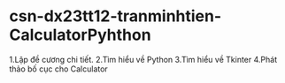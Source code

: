 # csn-dx23tt12-tranminhtien-CalculatorPyhthon
1.Lập đề cương chi tiết.
2.Tìm hiểu về Python
3.Tìm hiểu về Tkinter
4.Phát thảo bố cục cho Calculator

